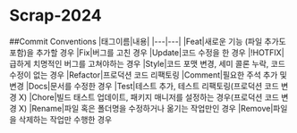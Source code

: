 # Scrap-2024

##Commit Conventions
|태그이름|내용|
|---|---|
|Feat|새로운 기능 (파일 추가도 포함)을 추가할 경우
|Fix|버그를 고친 경우
|Update|코드 수정을 한 경우
|!HOTFIX|급하게 치명적인 버그를 고쳐야하는 경우
|Style|코드 포맷 변경, 세미 콜론 누락, 코드 수정이 없는 경우
|Refactor|프로덕션 코드 리팩토링
|Comment|필요한 주석 추가 및 변경
|Docs|문서를 수정한 경우
|Test|테스트 추가, 테스트 리팩토링(프로덕션 코드 변경 X)
|Chore|빌드 태스트 업데이트, 패키지 매니저를 설정하는 경우(프로덕션 코드 변경 X)
|Rename|파일 혹은 폴더명을 수정하거나 옮기는 작업만인 경우
|Remove|파일을 삭제하는 작업만 수행한 경우
